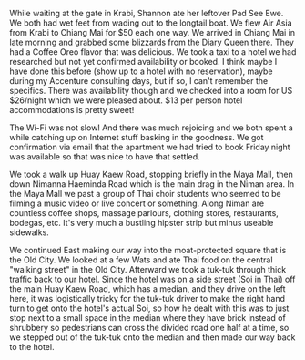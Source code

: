 While waiting at the gate in Krabi, Shannon ate her leftover Pad See Ewe. We both had wet feet from wading out to the longtail boat. We flew Air Asia from Krabi to Chiang Mai for $50 each one way. We arrived in Chiang Mai in late morning and grabbed some blizzards from the Diary Queen there. They had a Coffee Oreo flavor that was delicious. We took a taxi to a hotel we had researched but not yet confirmed availability or booked. I think maybe I have done this before (show up to a hotel with no reservation), maybe during my Accenture consulting days, but if so, I can't remember the specifics. There was availability though and we checked into a room for US $26/night which we were pleased about. $13 per person hotel accommodations is pretty sweet!

The Wi-Fi was not slow! And there was much rejoicing and we both spent a while catching up on Internet stuff basking in the goodness. We got confirmation via email that the apartment we had tried to book Friday night was available so that was nice to have that settled.

We took a walk up Huay Kaew Road, stopping briefly in the Maya Mall, then down Nimanna Haeminda Road which is the main drag in the Niman area. In the Maya Mall we past a group of Thai choir students who seemed to be filming a music video or live concert or something. Along Niman are countless coffee shops, massage parlours, clothing stores, restaurants, bodegas, etc. It's very much a bustling hipster strip but minus useable sidewalks.

We continued East making our way into the moat-protected square that is the Old City. We looked at a few Wats and ate Thai food on the central "walking street" in the Old City. Afterward we took a tuk-tuk through thick traffic back to our hotel. Since the hotel was on a side street (Soi in Thai) off the main Huay Kaew Road, which has a median, and they drive on the left here, it was logistically tricky for the tuk-tuk driver to make the right hand turn to get onto the hotel's actual Soi, so how he dealt with this was to just stop next to a small space in the median where they have brick instead of shrubbery so pedestrians can cross the divided road one half at a time, so we stepped out of the tuk-tuk onto the median and then made our way back to the hotel.
